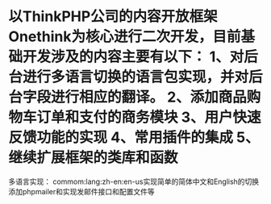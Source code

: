 以ThinkPHP公司的内容开放框架Onethink为核心进行二次开发，目前基础开发涉及的内容主要有以下：
1、对后台进行多语言切换的语言包实现，并对后台字段进行相应的翻译。
2、添加商品购物车订单和支付的商务模块
3、用户快速反馈功能的实现
4、常用插件的集成
5、继续扩展框架的类库和函数
==============================================================================
多语言实现：
commom:lang:zh-en:en-us实现简单的简体中文和English的切换
添加phpmailer和实现发邮件接口和配置文件等
